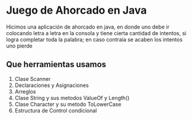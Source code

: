 # Juego de Ahorcado en Java

Hicimos una aplicación de ahorcado en java, en donde uno debe ir colocando letra a letra en la consola y tiene cierta cantidad de intentos, si logra completar toda la palabra; en caso contraía se acaben los intentos uno pierde

## Que herramientas usamos
1. Clase Scanner
2. Declaraciones y Asignaciones
3. Arreglos
4. Clase String y sus metodos ValueOf y Length()
5. Clase Character y su metodo ToLowerCase
6. Estructura de Control condicional
